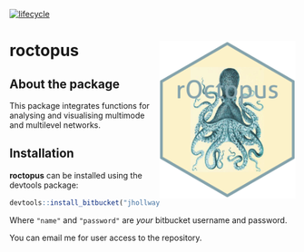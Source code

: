 [![lifecycle](https://img.shields.io/badge/lifecycle-experimental-orange.svg)](https://www.tidyverse.org/lifecycle/#experimental)

# roctopus <img src="man/figures/logo.png" width="240px" height="278px" align="right" />

## About the package

This package integrates functions for analysing and visualising 
multimode and multilevel networks.

## Installation

**roctopus** can be installed using the devtools package:

```R
devtools::install_bitbucket("jhollway/roctopus", auth_user = "name", password = "password")
```

Where `"name"` and `"password"` are *your* bitbucket username and password.

You can email me for user access to the repository.

